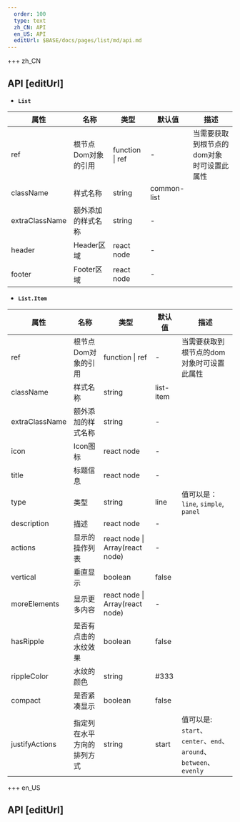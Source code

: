 ```yaml
---   
  order: 100
  type: text
  zh_CN: API
  en_US: API
  editUrl: $BASE/docs/pages/list/md/api.md
---      
```


+++  zh_CN
## API [editUrl]    

- <Code><strong>List</strong></Code>    

| 属性 | 名称 | 类型 | 默认值 | 描述 |
| --- | --- | --- | --- | --- |
| ref | 根节点Dom对象的引用 | function \| ref | - | 当需要获取到根节点的dom对象时可设置此属性 |
| className | 样式名称 | string | common-list |  |
| extraClassName | 额外添加的样式名称 | string | - |  |
| header | Header区域 | react node | - |  |
| footer | Footer区域 | react node | - |  |

* <Code><strong>List.Item</strong></Code>

| 属性 | 名称 | 类型 | 默认值 | 描述 |
| --- | --- | --- | --- | --- |
| ref | 根节点Dom对象的引用 | function \| ref | - | 当需要获取到根节点的dom对象时可设置此属性 |
| className | 样式名称 | string | list-item |  |
| extraClassName | 额外添加的样式名称 | string | - |  |
| icon | Icon图标 | react node | - |  |
| title | 标题信息 | react node | - |  |
| type | 类型 | string | line | 值可以是：<Code>line</Code>, <Code>simple</Code>, <Code>panel</Code> |
| description | 描述 | react node | - |  |
| actions | 显示的操作列表 | react node \| Array(react node) | - |  |
| vertical | 垂直显示 | boolean | false |  |
| moreElements | 显示更多内容 | react node \| Array(react node) | - |  |
| hasRipple | 是否有点击的水纹效果 | boolean | false |  |
| rippleColor | 水纹的颜色 | string | #333 |  |
| compact | 是否紧凑显示 | boolean | false |  |
| justifyActions | 指定列在水平方向的排列方式 | string | start | 值可以是: <Code>start</Code>、<Code>center</Code>、<Code>end</Code>、<Code>around</Code>、<Code>between</Code>、<Code>evenly</Code> |


+++ en_US
## API [editUrl]     

